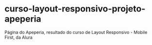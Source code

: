 # curso-layout-responsivo-projeto-apeperia
 Página do Apeperia, resultado do curso de Layout Responsivo - Mobile First, da Alura

